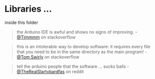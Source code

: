 # Libraries ...
inside this folder

> the Arduino IDE is awful and shows no signs of improving. - [@Timmmm](https://stackoverflow.com/a/22692530/11934495) on stackoverflow

> this is an intolerable way to develop software: it requires every file that you need to be in the same directory as the main program! - [@Tom Swirly](https://stackoverflow.com/a/8115262/11934495) on stackoverflow

> tell the arduino people that the software ... sucks balls - [@TheRealSlartybardfas](https://www.reddit.com/r/arduino/comments/r7dg3/comment/c43sjza) on reddit
